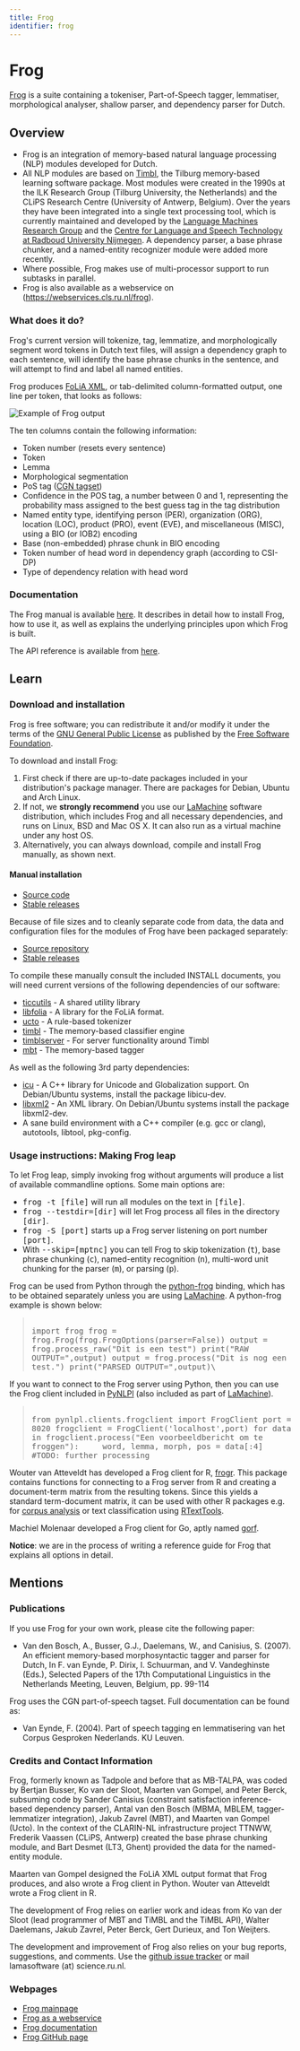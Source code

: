 ```yaml
---
title: Frog
identifier: frog
---
```


# Frog

[Frog](https://languagemachines.github.io/frog/) is a suite containing a tokeniser, Part-of-Speech tagger, lemmatiser, morphological analyser, shallow parser, and dependency parser for Dutch.

## Overview

* Frog is an integration of memory-based natural language processing (NLP) modules developed for Dutch. 
* All NLP modules are based on [Timbl](http://languagemachines.github.io/timbl/), the Tilburg memory-based learning software package. Most modules were created in the 1990s at the ILK Research Group (Tilburg University, the Netherlands) and the CLiPS Research Centre (University of Antwerp, Belgium). Over the years they have been integrated into a single text processing tool, which is currently maintained and developed by the [Language Machines Research Group](https://github.com/LanguageMachines) and the [Centre for Language and Speech Technology at Radboud University Nijmegen](https://www.ru.nl/en/cls/clst). A dependency parser, a base phrase chunker, and a named-entity recognizer module were added more recently. 
* Where possible, Frog makes use of multi-processor support to run subtasks in parallel.
* Frog is also available as a webservice on (https://webservices.cls.ru.nl/frog).


### What does it do?

Frog's current version will tokenize, tag, lemmatize, and morphologically segment word tokens in Dutch text files, will assign a dependency graph to each sentence, will identify the base phrase chunks in the sentence, and will attempt to find and label all named entities.

Frog produces [FoLiA XML](https://proycon.github.io/folia/), or tab-delimited column-formatted output, one line per token, that looks as follows:

![Example of Frog output](./../media/frog/frog-output.png)

The ten columns contain the following information:
* Token number (resets every sentence)
* Token
* Lemma
* Morphological segmentation
* PoS tag ([CGN tagset](https://ivdnt.org/images/stories/producten/documentatie/cgn_website/doc_English/topics/project/pos_tagging/index.htm))
* Confidence in the POS tag, a number between 0 and 1, representing the probability mass assigned to the best guess tag in the tag distribution
* Named entity type, identifying person (PER), organization (ORG), location (LOC), product (PRO), event (EVE), and miscellaneous (MISC), using a BIO (or IOB2) encoding
* Base (non-embedded) phrase chunk in BIO encoding
* Token number of head word in dependency graph (according to CSI-DP)
* Type of dependency relation with head word

### Documentation

The Frog manual is available [here](https://frognlp.readthedocs.io/en/latest/). It describes in detail how to install Frog, how to use it, as well as explains the underlying principles upon which Frog is built.

The API reference is available from [here](https://languagemachines.github.io/frog/docs/api/html/).

## Learn

### Download and installation

Frog is free software; you can redistribute it and/or modify it under the terms of the [GNU General Public License](https://www.gnu.org/licenses/gpl-3.0.html) as published by the [Free Software Foundation](https://www.fsf.org/).

To download and install Frog:

1. First check if there are up-to-date packages included in your distribution's package manager. There are packages for Debian, Ubuntu and Arch Linux.
2. If not, we **strongly recommend** you use our [LaMachine](https://proycon.github.io/LaMachine/) software distribution, which includes Frog and all necessary dependencies, and runs on Linux, BSD and Mac OS X. It can also run as a virtual machine under any host OS.
3. Alternatively, you can always download, compile and install Frog manually, as shown next.

#### Manual installation
* [Source code](https://github.com/LanguageMachines/frog/)
* [Stable releases](https://github.com/LanguageMachines/frog/releases)

Because of file sizes and to cleanly separate code from data, the data and configuration files for the modules of Frog have been packaged separately:

* [Source repository](https://github.com/LanguageMachines/frogdata/)
* [Stable releases](https://github.com/LanguageMachines/frogdata/releases)

To compile these manually consult the included INSTALL documents, you will need current versions of the following dependencies of our software:

* [ticcutils](https://github.com/LanguageMachines/ticcutils/) - A shared utility library
* [libfolia](https://github.com/LanguageMachines/libfolia/) - A library for the FoLiA format.
* [ucto](https://github.com/LanguageMachines/ucto/) - A rule-based tokenizer
* [timbl](https://github.com/LanguageMachines/timbl/) - The memory-based classifier engine
* [timblserver](https://github.com/LanguageMachines/timbl/) - For server functionality around Timbl
* [mbt](https://github.com/LanguageMachines/mbt/) - The memory-based tagger

As well as the following 3rd party dependencies:

* [icu](https://icu.unicode.org/) - A C++ library for Unicode and Globalization support. On Debian/Ubuntu systems, install the package libicu-dev.
* [libxml2](https://gitlab.gnome.org/GNOME/libxml2/-/wikis/home) - An XML library. On Debian/Ubuntu systems install the package libxml2-dev.
* A sane build environment with a C++ compiler (e.g. gcc or clang), autotools, libtool, pkg-config.

### Usage instructions: Making Frog leap

To let Frog leap, simply invoking frog without arguments will produce a list of available commandline options. Some main options are:

* <tt>frog -t [file]</tt> will run all modules on the text in <tt>[file]</tt>.
* <tt>frog --testdir=[dir]</tt> will let Frog process all files in the directory <tt>[dir]</tt>.
* <tt>frog -S [port]</tt> starts up a Frog server listening on port number <tt>[port]</tt>.
* With <tt>--skip=[mptnc]</tt> you can tell Frog to skip tokenization (<tt>t</tt>), base phrase chunking (<tt>c</tt>), named-entity recognition (<tt>n</tt>), multi-word unit chunking for the parser (<tt>m</tt>), or parsing (<tt>p</tt>).

Frog can be used from Python through the [python-frog](https://github.com/proycon/python-frog) binding, which has to be obtained separately unless you are using [LaMachine](https://proycon.github.io/LaMachine/). A python-frog example is shown below:

> <tt>\
import frog
frog = frog.Frog(frog.FrogOptions(parser=False))
output = frog.process_raw("Dit is een test")
print("RAW OUTPUT=",output)
output = frog.process("Dit is nog een test.")
print("PARSED OUTPUT=",output)\
</tt>

If you want to connect to the Frog server using Python, then you can use the Frog client included in [PyNLPl](https://github.com/proycon/pynlpl) (also included as part of [LaMachine](https://proycon.github.io/LaMachine/)).

> <tt>\
from pynlpl.clients.frogclient import FrogClient
port = 8020
frogclient = FrogClient('localhost',port)
for data in frogclient.process("Een voorbeeldbericht om te froggen"):
&emsp;&emsp;&emsp;&emsp;word, lemma, morph, pos = data[:4]
&emsp;&emsp;&emsp;&emsp;#TODO: further processing
</tt>
 
Wouter van Atteveldt has developed a Frog client for R, [frogr](https://github.com/vanatteveldt/frogr/). This package contains functions for connecting to a Frog server from R and creating a document-term matrix from the resulting tokens. Since this yields a standard term-document matrix, it can be used with other R packages e.g. for [corpus analysis](https://github.com/kasperwelbers/corpus-tools/blob/master/howto/howto_compare_corpora.md) or text classification using [RTextTools](https://cran.r-project.org/web/packages/RTextTools/index.html).

Machiel Molenaar developed a Frog client for Go, aptly named [gorf](https://github.com/Machiel/gorf).

**Notice**: we are in the process of writing a reference guide for Frog that explains all options in detail.


## Mentions

### Publications

If you use Frog for your own work, please cite the following paper:
* Van den Bosch, A., Busser, G.J., Daelemans, W., and Canisius, S. (2007). An efficient memory-based morphosyntactic tagger and parser for Dutch, In F. van Eynde, P. Dirix, I. Schuurman, and V. Vandeghinste (Eds.), Selected Papers of the 17th Computational Linguistics in the Netherlands Meeting, Leuven, Belgium, pp. 99-114

Frog uses the CGN part-of-speech tagset. Full documentation can be found as:
* Van Eynde, F. (2004). Part of speech tagging en lemmatisering van het Corpus Gesproken Nederlands. KU Leuven.


### Credits and Contact Information

Frog, formerly known as Tadpole and before that as MB-TALPA, was coded by Bertjan Busser, Ko van der Sloot, Maarten van Gompel, and Peter Berck, subsuming code by Sander Canisius (constraint satisfaction inference-based dependency parser), Antal van den Bosch (MBMA, MBLEM, tagger-lemmatizer integration), Jakub Zavrel (MBT), and Maarten van Gompel (Ucto). In the context of the CLARIN-NL infrastructure project TTNWW, Frederik Vaassen (CLiPS, Antwerp) created the base phrase chunking module, and Bart Desmet (LT3, Ghent) provided the data for the named-entity module.

Maarten van Gompel designed the FoLiA XML output format that Frog produces, and also wrote a Frog client in Python. Wouter van Atteveldt wrote a Frog client in R.

The development of Frog relies on earlier work and ideas from Ko van der Sloot (lead programmer of MBT and TiMBL and the TiMBL API), Walter Daelemans, Jakub Zavrel, Peter Berck, Gert Durieux, and Ton Weijters.

The development and improvement of Frog also relies on your bug reports, suggestions, and comments. Use the [github issue tracker](https://github.com/LanguageMachines/frog/issues) or mail lamasoftware (at) science.ru.nl.

### Webpages

* [Frog mainpage](https://languagemachines.github.io/frog/)
* [Frog as a webservice](https://webservices.cls.ru.nl/frog)
* [Frog documentation](https://frognlp.readthedocs.io/en/latest/)
* [Frog GitHub page](https://github.com/LanguageMachines/frog)

